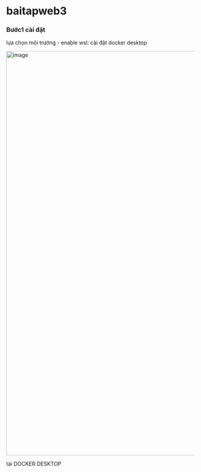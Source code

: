 # baitapweb3

### Bước1 cài đặt 

lựa chọn môi trường - enable wsl: cài đặt docker desktop

<img width="1920" height="1080" alt="image" src="https://github.com/user-attachments/assets/69194f4d-04b5-4c97-ac3b-aed5a869f9fc" />

tải DOCKER DESKTOP
